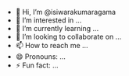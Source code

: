 - 👋 Hi, I’m @isiwarakumaragama
- 👀 I’m interested in ...
- 🌱 I’m currently learning ...
- 💞️ I’m looking to collaborate on ...
- 📫 How to reach me ...
- 😄 Pronouns: ...
- ⚡ Fun fact: ...

<!---
isiwarakumaragama/isiwarakumaragama is a ✨ special ✨ repository because its `README.md` (this file) appears on your GitHub profile.
You can click the Preview link to take a look at your changes.
--->
